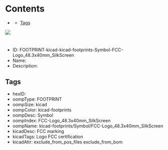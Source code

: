 



Contents
========

* [](#)
	* [Tags](#tags)
  
![][im]
# 

- ID: FOOTPRINT-kicad-kicad-footprints-Symbol-FCC-Logo_48.3x40mm_SilkScreen
- Name: 
- Description: 

## Tags

- hexID: 
- oompType: FOOTPRINT
- oompSize: kicad
- oompColor: kicad-footprints
- oompDesc: Symbol
- oompIndex: FCC-Logo_48.3x40mm_SilkScreen
- oompName: kicad-footprints/Symbol/FCC-Logo_48.3x40mm_SilkScreen
- kicadDesc: FCC marking
- kicadTags: Logo FCC certification
- kicadAttr: exclude_from_pos_files exclude_from_bom



[im]: image.png

